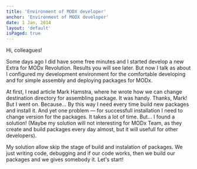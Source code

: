 ```yaml
---
title: 'Environment of MODX developer'
anchor: 'Environment of MODX developer'
date: 1 Jan, 2014
layout: 'default'
isPaged: true
---
```


Hi, colleagues!

Some days ago I did have some free minutes and I started develop a new Extra for MODx Revolution. Results you will see later. But now I talk as about I configured my development environment for the comfortable developing and for simple assembly and deploying packages for MODx.

<!-- cut -->

At first, I read article Mark Hamstra, where he wrote how we can change destination directory for assembling package. It was handy. Thanks, Mark! But I went on. Because… By this way I need every time build new packages and install it. And yet one problem — for successfull installation I need to change version for the packages. It takes a lot of time. But… I found a solution! (Maybe my solution will not interesting for MODx Team, as they create and build packages every day almost, but it will usefull for other developers).

My solution allow skip the stage of build and instalation of packages. We just writing code, debugging and if our code works, then we build our packages and we gives somebody it. Let's start!
